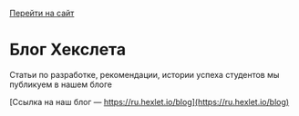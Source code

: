 [Перейти на сайт](https://ru.hexlet.io)

# Блог Хекслета

Статьи по разработке, рекомендации, истории успеха студентов мы публикуем в нашем блоге

[Ссылка на наш блог — https://ru.hexlet.io/blog](https://ru.hexlet.io/blog)
